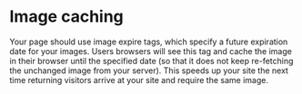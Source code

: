 # Image caching
Your page should use image expire tags, which specify a future expiration date for your images. Users browsers will see this tag and cache the image in their browser until the specified date (so that it does not keep re-fetching the unchanged image from your server). This speeds up your site the next time returning visitors arrive at your site and require the same image.
